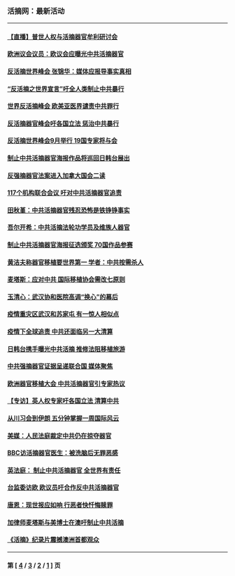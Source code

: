 ### 活摘网：最新活动
---
#### [【直播】普世人权与活摘器官牟利研讨会](../../pages/nf5883/n13425146.md?04030430) 
#### [欧洲议会议员：欧议会应曝光中共活摘器官](../../pages/nf5883/n13336571.md?04030430) 
#### [反活摘世界峰会 张锦华：媒体应报导事实真相](../../pages/nf5883/n13278502.md?04030430) 
#### [“反活摘之世界宣言”吁全人类制止中共暴行](../../pages/nf5883/n13259730.md?04030430) 
#### [世界反活摘峰会 欧美亚医界谴责中共罪行](../../pages/nf5883/n13253550.md?04030430) 
#### [反活摘器官峰会吁各国立法 惩治中共暴行](../../pages/nf5883/n13245052.md?04030430) 
#### [反活摘世界峰会9月举行 19国专家将与会](../../pages/nf5883/n13201492.md?04030430) 
#### [制止中共活摘器官海报作品将巡回日韩台展出](../../pages/nf5883/n13177791.md?04030430) 
#### [反强摘器官法案进入加拿大国会二读](../../pages/nf5883/n13033450.md?04030430) 
#### [117个机构联合会议 吁对中共活摘器官追责](../../pages/nf5883/n12775087.md?04030430) 
#### [田秋堇：中共活摘器官残忍恐怖是铁铮铮事实](../../pages/nf5883/n12702148.md?04030430) 
#### [吾尔开希：中共活摘法轮功学员及维族人器官](../../pages/nf5883/n12693197.md?04030430) 
#### [制止中共活摘器官海报征选颁奖 70国作品参赛](../../pages/nf5883/n12692050.md?04030430) 
#### [黄洁夫称器官移植要世界第一 学者：中共按需杀人](../../pages/nf5883/n12572329.md?04030430) 
#### [麦塔斯：应对中共 国际移植协会需改七原则](../../pages/nf5883/n12514711.md?04030430) 
#### [玉清心：武汉协和医院高调“换心”的幕后](../../pages/nf5883/n12298730.md?04030430) 
#### [疫情重灾区武汉和苏家屯 有一惊人相似点](../../pages/nf5883/n12150824.md?04030430) 
#### [疫情下全球追责 中共还面临另一大清算](../../pages/nf5883/n12070397.md?04030430) 
#### [日韩台携手曝光中共活摘 推修法阻移植旅游](../../pages/nf5883/n11712046.md?04030430) 
#### [中共强摘器官证据呈递联合国 媒体聚焦](../../pages/nf5883/n11546426.md?04030430) 
#### [欧洲器官移植大会 中共活摘器官引专家热议](../../pages/nf5883/n11539095.md?04030430) 
#### [【专访】英人权专家吁各国立法 清算中共](../../pages/nf5883/n11367315.md?04030430) 
#### [从川习会到伊朗 五分钟掌握一周国际风云](../../pages/nf5883/n11338520.md?04030430) 
#### [美媒：人民法庭裁定中共仍在掠夺器官](../../pages/nf5883/n11334897.md?04030430) 
#### [BBC访活摘器官医生：被洗脑后无罪恶感](../../pages/nf5883/n11335935.md?04030430) 
#### [英法庭： 制止中共活摘器官 全世界有责任](../../pages/nf5883/n11330691.md?04030430) 
#### [台监委访欧 欧议员吁合作反中共活摘器官](../../pages/nf5883/n11109190.md?04030430) 
#### [唐恩：现世报应如响 行恶者快忏悔赎罪](../../pages/nf5883/n11104016.md?04030430) 
#### [加律师麦塔斯与美博士在澳吁制止中共活摘](../../pages/nf5883/n10724764.md?04030430) 
#### [《活摘》纪录片震撼澳洲首都观众](../../pages/nf5883/n10722747.md?04030430) 

---
#### 第 [ [4](./4.md?04030430) / [3](./3.md?04030430) / [2](./2.md?04030430) / [1](./1.md?04030430) ] 页
